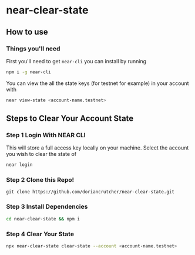 # near-clear-state

## How to use

### Things you'll need

First you'll need to get `near-cli` you can install by running

```bash
npm i -g near-cli
```

You can view the all the state keys (for testnet for example) in your account with

```bash
near view-state <account-name.testnet>
```

## Steps to Clear Your Account State

### Step 1 Login With NEAR CLI

This will store a full access key locally on your machine. Select the account you wish to clear the state of

```bash
near login
```

### Step 2 Clone this Repo!

`git clone https://github.com/doriancrutcher/near-clear-state.git`

### Step 3 Install Dependencies

```bash
cd near-clear-state && npm i
```

### Step 4 Clear Your State

```bash
npx near-clear-state clear-state --account <account-name.testnet>
```
